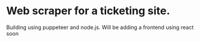 # Web scraper for a ticketing site. 
Building using puppeteer and node.js. Will be adding a frontend using react soon 